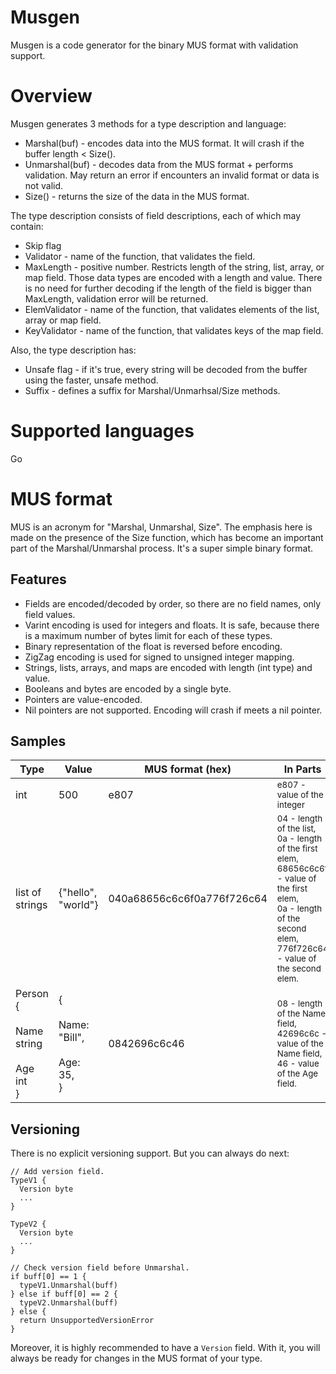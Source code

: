 # Musgen
Musgen is a code generator for the binary MUS format with validation support.

# Overview
Musgen generates 3 methods for a type description and language:
- Marshal(buf) - encodes data into the MUS format. It will crash if the buffer
  length < Size().
- Unmarshal(buf) - decodes data from the MUS format + performs validation. May 
  return an error if encounters an invalid format or data is not valid.
- Size() - returns the size of the data in the MUS format.

The type description consists of field descriptions, each of which may contain:
- Skip flag
- Validator - name of the function, that validates the field.
- MaxLength - positive number. Restricts length of the string, list, array, or
  map field. Those data types are encoded with a length and value.
  There is no need for further decoding if the length of the field is bigger
  than MaxLength, validation error will be returned.
- ElemValidator - name of the function, that validates elements of the list, 
  array or map field.
- KeyValidator - name of the function, that validates keys of the map field.

Also, the type description has:
- Unsafe flag - if it's true, every string will be decoded from the buffer 
  using the faster, unsafe method.
- Suffix - defines a suffix for Marshal/Unmarhsal/Size methods.

# Supported languages
Go

# MUS format
MUS is an acronym for "Marshal, Unmarshal, Size". The emphasis here is made on 
the presence of the Size function, which has become an important part of the 
Marshal/Unmarshal process.
It's a super simple binary format.

## Features
- Fields are encoded/decoded by order, so there are no field names, only field
  values.
- Varint encoding is used for integers and floats. It is safe, because
  there is a maximum number of bytes limit for each of these types.
- Binary representation of the float is reversed before encoding.
- ZigZag encoding is used for signed to unsigned integer mapping.
- Strings, lists, arrays, and maps are encoded with length (int type) and 
  value.
- Booleans and bytes are encoded by a single byte.
- Pointers are value-encoded.
- Nil pointers are not supported. Encoding will crash if meets a nil pointer.

## Samples
| Type            |     Value           |     MUS format (hex)                  |     In Parts          |
|-----------------|---------------------|---------------------------------------|-----------------------|
| int             | 500                 | e807                                  | <sub>e807 - value of the integer</sub> |
| list of strings | {"hello", "world"}  | 040a68656c6c6f0a776f726c64            | <sub>04 - length of the list,<br>0a - length of the first elem,<br>68656c6c6f - value of the first elem,<br>0a - length of the second elem,<br>776f726c64 - value of the second elem.</sub> |
| Person {<br>  Name string<br>  Age int<br>} | {<br>  Name: "Bill",<br>  Age: 35,<br>} | 0842696c6c46 | <sub>08 - length of the Name field,<br>42696c6c - value of the Name field,<br>46 - value of the Age field.</sub> |

## Versioning
There is no explicit versioning support. But you can always do next:
```
// Add version field.
TypeV1 {        
  Version byte
  ...
}

TypeV2 {
  Version byte
  ...
}

// Check version field before Unmarshal.
if buff[0] == 1 {
  typeV1.Unmarshal(buff)
} else if buff[0] == 2 {
  typeV2.Unmarshal(buff)
} else {
  return UnsupportedVersionError
}
```

Moreover, it is highly recommended to have a `Version` field. With it, you 
will always be ready for changes in the MUS format of your type.
